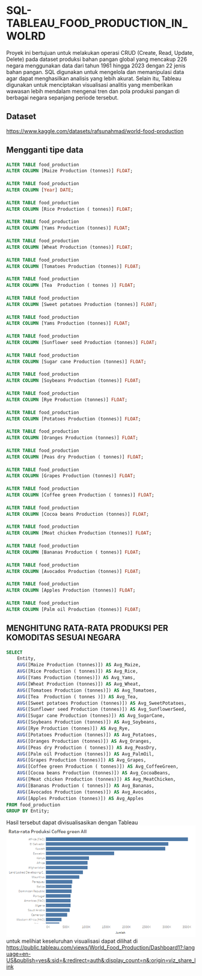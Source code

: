 # SQL-TABLEAU_FOOD_PRODUCTION_IN_WOLRD
Proyek ini bertujuan untuk melakukan operasi CRUD (Create, Read, Update, Delete) pada dataset produksi bahan pangan global yang mencakup 226 negara menggunakan data dari tahun 1961 hingga 2023 dengan 22 jenis bahan pangan. SQL digunakan untuk mengelola dan memanipulasi data agar dapat menghasilkan analisis yang lebih akurat. Selain itu, Tableau digunakan untuk menciptakan visualisasi analitis yang memberikan wawasan lebih mendalam mengenai tren dan pola produksi pangan di berbagai negara sepanjang periode tersebut.
## Dataset
https://www.kaggle.com/datasets/rafsunahmad/world-food-production

## Mengganti tipe data
```sql
ALTER TABLE food_production
ALTER COLUMN [Maize Production (tonnes)] FLOAT;

ALTER TABLE food_production
ALTER COLUMN [Year] DATE;

ALTER TABLE food_production
ALTER COLUMN [Rice Production ( tonnes)] FLOAT;

ALTER TABLE food_production
ALTER COLUMN [Yams Production (tonnes)] FLOAT;

ALTER TABLE food_production
ALTER COLUMN [Wheat Production (tonnes)] FLOAT;

ALTER TABLE food_production
ALTER COLUMN [Tomatoes Production (tonnes)] FLOAT;

ALTER TABLE food_production
ALTER COLUMN [Tea  Production ( tonnes )] FLOAT;

ALTER TABLE food_production
ALTER COLUMN [Sweet potatoes Production (tonnes)] FLOAT;

ALTER TABLE food_production
ALTER COLUMN [Yams Production (tonnes)] FLOAT;

ALTER TABLE food_production
ALTER COLUMN [Sunflower seed Production (tonnes)] FLOAT;

ALTER TABLE food_production
ALTER COLUMN [Sugar cane Production (tonnes)] FLOAT;

ALTER TABLE food_production
ALTER COLUMN [Soybeans Production (tonnes)] FLOAT;

ALTER TABLE food_production
ALTER COLUMN [Rye Production (tonnes)] FLOAT;

ALTER TABLE food_production
ALTER COLUMN [Potatoes Production (tonnes)] FLOAT;

ALTER TABLE food_production
ALTER COLUMN [Oranges Production (tonnes)] FLOAT;

ALTER TABLE food_production
ALTER COLUMN [Peas dry Production ( tonnes)] FLOAT;

ALTER TABLE food_production
ALTER COLUMN [Grapes Production (tonnes)] FLOAT;

ALTER TABLE food_production
ALTER COLUMN [Coffee green Production ( tonnes)] FLOAT;

ALTER TABLE food_production
ALTER COLUMN [Cocoa beans Production (tonnes)] FLOAT;

ALTER TABLE food_production
ALTER COLUMN [Meat chicken Production (tonnes)] FLOAT;

ALTER TABLE food_production
ALTER COLUMN [Bananas Production ( tonnes)] FLOAT;

ALTER TABLE food_production
ALTER COLUMN [Avocados Production (tonnes)] FLOAT;

ALTER TABLE food_production
ALTER COLUMN [Apples Production (tonnes)] FLOAT;

ALTER TABLE food_production
ALTER COLUMN [Palm oil Production (tonnes)] FLOAT;
```
## MENGHITUNG RATA-RATA PRODUKSI PER KOMODITAS SESUAI NEGARA
``` sql
SELECT 
    Entity,
    AVG([Maize Production (tonnes)]) AS Avg_Maize,
    AVG([Rice Production ( tonnes)]) AS Avg_Rice,
    AVG([Yams Production (tonnes)]) AS Avg_Yams,
    AVG([Wheat Production (tonnes)]) AS Avg_Wheat,
    AVG([Tomatoes Production (tonnes)]) AS Avg_Tomatoes,
    AVG([Tea  Production ( tonnes )]) AS Avg_Tea,
    AVG([Sweet potatoes Production (tonnes)]) AS Avg_SweetPotatoes,
    AVG([Sunflower seed Production (tonnes)]) AS Avg_SunflowerSeed,
    AVG([Sugar cane Production (tonnes)]) AS Avg_SugarCane,
    AVG([Soybeans Production (tonnes)]) AS Avg_Soybeans,
    AVG([Rye Production (tonnes)]) AS Avg_Rye,
    AVG([Potatoes Production (tonnes)]) AS Avg_Potatoes,
    AVG([Oranges Production (tonnes)]) AS Avg_Oranges,
    AVG([Peas dry Production ( tonnes)]) AS Avg_PeasDry,
    AVG([Palm oil Production (tonnes)]) AS Avg_PalmOil,
    AVG([Grapes Production (tonnes)]) AS Avg_Grapes,
    AVG([Coffee green Production ( tonnes)]) AS Avg_CoffeeGreen,
    AVG([Cocoa beans Production (tonnes)]) AS Avg_CocoaBeans,
    AVG([Meat chicken Production (tonnes)]) AS Avg_MeatChicken,
    AVG([Bananas Production ( tonnes)]) AS Avg_Bananas,
    AVG([Avocados Production (tonnes)]) AS Avg_Avocados,
    AVG([Apples Production (tonnes)]) AS Avg_Apples
FROM food_production
GROUP BY Entity;
```
Hasil tersebut dapat divisualisasikan dengan Tableau
![rata-rata](https://github.com/edelnurintan/SQL-TABLEAU_FOOD_PRODUCTION_IN_WOLRD/blob/main/rata-rata.png)
untuk melihiat keseluruhan visualisasi dapat dilihat di https://public.tableau.com/views/World_Food_Production/Dashboard1?:language=en-US&publish=yes&:sid=&:redirect=auth&:display_count=n&:origin=viz_share_link
